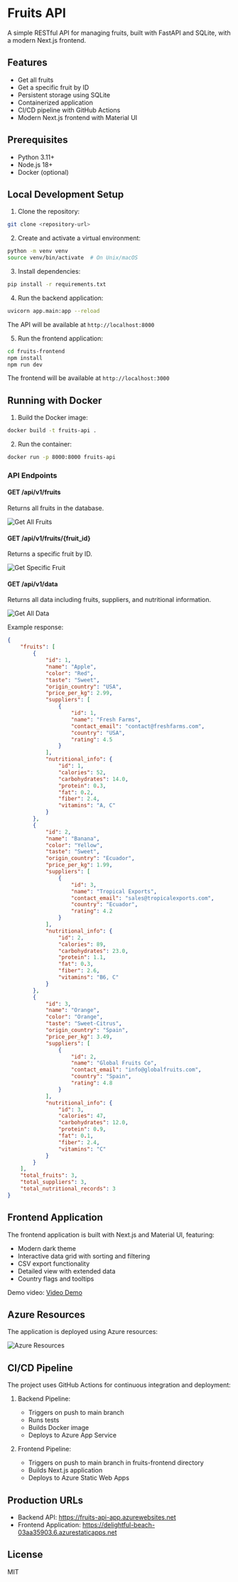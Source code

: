 # Fruits API

A simple RESTful API for managing fruits, built with FastAPI and SQLite, with a modern Next.js frontend.

## Features

- Get all fruits
- Get a specific fruit by ID
- Persistent storage using SQLite
- Containerized application
- CI/CD pipeline with GitHub Actions
- Modern Next.js frontend with Material UI

## Prerequisites

- Python 3.11+
- Node.js 18+
- Docker (optional)

## Local Development Setup

1. Clone the repository:
```bash
git clone <repository-url>
```

2. Create and activate a virtual environment:
```bash
python -m venv venv
source venv/bin/activate  # On Unix/macOS
```

3. Install dependencies:
```bash
pip install -r requirements.txt
```

4. Run the backend application:
```bash
uvicorn app.main:app --reload
```

The API will be available at `http://localhost:8000`

5. Run the frontend application:
```bash
cd fruits-frontend
npm install
npm run dev
```

The frontend will be available at `http://localhost:3000`

## Running with Docker

1. Build the Docker image:
```bash
docker build -t fruits-api .
```

2. Run the container:
```bash
docker run -p 8000:8000 fruits-api
```

### API Endpoints

#### GET /api/v1/fruits
Returns all fruits in the database.

![Get All Fruits](docs/postman-get-all-fruits.png)

#### GET /api/v1/fruits/{fruit_id}
Returns a specific fruit by ID.

![Get Specific Fruit](docs/postman-get-specific-fruit.png)

#### GET /api/v1/data
Returns all data including fruits, suppliers, and nutritional information.

![Get All Data](docs/postman-get-all-data.png)

Example response:
```json
{
    "fruits": [
        {
            "id": 1,
            "name": "Apple",
            "color": "Red",
            "taste": "Sweet",
            "origin_country": "USA",
            "price_per_kg": 2.99,
            "suppliers": [
                {
                    "id": 1,
                    "name": "Fresh Farms",
                    "contact_email": "contact@freshfarms.com",
                    "country": "USA",
                    "rating": 4.5
                }
            ],
            "nutritional_info": {
                "id": 1,
                "calories": 52,
                "carbohydrates": 14.0,
                "protein": 0.3,
                "fat": 0.2,
                "fiber": 2.4,
                "vitamins": "A, C"
            }
        },
        {
            "id": 2,
            "name": "Banana",
            "color": "Yellow",
            "taste": "Sweet",
            "origin_country": "Ecuador",
            "price_per_kg": 1.99,
            "suppliers": [
                {
                    "id": 3,
                    "name": "Tropical Exports",
                    "contact_email": "sales@tropicalexports.com",
                    "country": "Ecuador",
                    "rating": 4.2
                }
            ],
            "nutritional_info": {
                "id": 2,
                "calories": 89,
                "carbohydrates": 23.0,
                "protein": 1.1,
                "fat": 0.3,
                "fiber": 2.6,
                "vitamins": "B6, C"
            }
        },
        {
            "id": 3,
            "name": "Orange",
            "color": "Orange",
            "taste": "Sweet-Citrus",
            "origin_country": "Spain",
            "price_per_kg": 3.49,
            "suppliers": [
                {
                    "id": 2,
                    "name": "Global Fruits Co",
                    "contact_email": "info@globalfruits.com",
                    "country": "Spain",
                    "rating": 4.8
                }
            ],
            "nutritional_info": {
                "id": 3,
                "calories": 47,
                "carbohydrates": 12.0,
                "protein": 0.9,
                "fat": 0.1,
                "fiber": 2.4,
                "vitamins": "C"
            }
        }
    ],
    "total_fruits": 3,
    "total_suppliers": 3,
    "total_nutritional_records": 3
}
```

## Frontend Application

The frontend application is built with Next.js and Material UI, featuring:
- Modern dark theme
- Interactive data grid with sorting and filtering
- CSV export functionality
- Detailed view with extended data
- Country flags and tooltips

Demo video: [Video Demo](docs/video-demo.mov)

## Azure Resources

The application is deployed using Azure resources:

![Azure Resources](docs/azure-resources.png)

## CI/CD Pipeline

The project uses GitHub Actions for continuous integration and deployment:

1. Backend Pipeline:
   - Triggers on push to main branch
   - Runs tests
   - Builds Docker image
   - Deploys to Azure App Service

2. Frontend Pipeline:
   - Triggers on push to main branch in fruits-frontend directory
   - Builds Next.js application
   - Deploys to Azure Static Web Apps

## Production URLs

- Backend API: https://fruits-api-app.azurewebsites.net
- Frontend Application: https://delightful-beach-03aa35903.6.azurestaticapps.net

## License

MIT 